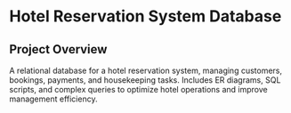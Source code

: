 # Hotel Reservation System Database
## Project Overview
A relational database for a hotel reservation system, managing customers, bookings, payments, and housekeeping tasks. Includes ER diagrams, SQL scripts, and complex queries to optimize hotel operations and improve management efficiency.
